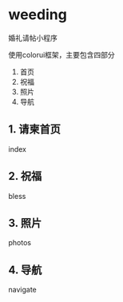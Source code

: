 # weeding
婚礼请帖小程序

使用colorui框架，主要包含四部分
1. 首页
2. 祝福
3. 照片
4. 导航

## 1. 请柬首页
index
## 2. 祝福
bless
## 3. 照片
photos
## 4. 导航
navigate
